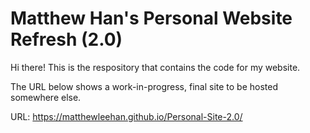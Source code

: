 # Matthew Han's Personal Website Refresh (2.0)

Hi there! This is the respository that contains the code for my website. 

The URL below shows a work-in-progress, final site to be hosted somewhere else.

URL: https://matthewleehan.github.io/Personal-Site-2.0/